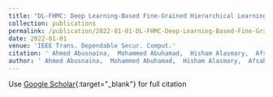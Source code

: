 ```yaml
---
title: "DL-FHMC: Deep Learning-Based Fine-Grained Hierarchical Learning Approach for Robust Malware Classification"
collection: publications
permalink: /publication/2022-01-01-DL-FHMC-Deep-Learning-Based-Fine-Grained-Hierarchical-Learning-Approach-for-Robust-Malware-Classification
date: 2022-01-01
venue: 'IEEE Trans. Dependable Secur. Comput.'
citation: ' Ahmed Abusnaina,  Mohammed Abuhamad,  Hisham Alasmary,  Afsah Anwar,  Rhongho Jang,  Saeed Salem,  DaeHun Nyang,  David Mohaisen, &quot;DL-FHMC: Deep Learning-Based Fine-Grained Hierarchical Learning Approach for Robust Malware Classification.&quot; IEEE Trans. Dependable Secur. Comput., 2022.'
author: ' Ahmed Abusnaina,  Mohammed Abuhamad,  Hisham Alasmary,  Afsah Anwar,  Rhongho Jang,  Saeed Salem,  DaeHun Nyang,  David Mohaisen, '
---
```

Use [Google Scholar](https://scholar.google.com/scholar?q=DL+FHMC:+Deep+Learning+Based+Fine+Grained+Hierarchical+Learning+Approach+for+Robust+Malware+Classification){:target="_blank"} for full citation
